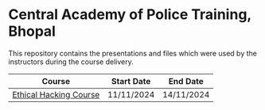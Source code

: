 # Central Academy of Police Training, Bhopal

This repository contains the presentations and files which were used by the instructors during the course delivery.

| Course | Start Date | End Date |
|---|---|---|
| [Ethical Hacking Course](2024-11-11) | 11/11/2024 | 14/11/2024 |